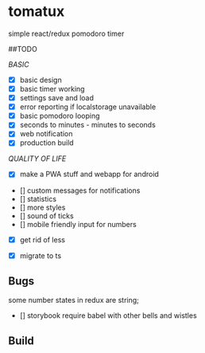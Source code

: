 # tomatux
simple react/redux pomodoro timer


##TODO

  *BASIC*
  - [x] basic design
  - [x] basic timer working
  - [x] settings save and load
  - [x] error reporting if localstorage unavailable
  - [x] basic pomodoro looping
  - [x] seconds to minutes - minutes to seconds
  - [x] web notification
  - [x] production build

  *QUALITY OF LIFE*
  - [x] make a PWA stuff and webapp for android
  - [] custom messages for notifications
  - [] statistics
  - [] more styles
  - [] sound of ticks
  - [] mobile friendly input for numbers
  - [x] get rid of less

  - [x] migrate to ts

## Bugs

  some number states in redux are string;

- [] storybook require babel with other bells and wistles


## Build